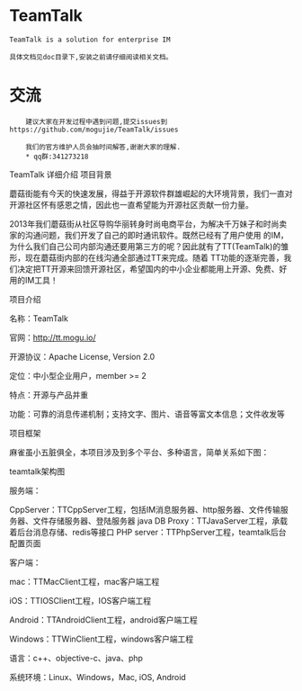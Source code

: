 # TeamTalk
	TeamTalk is a solution for enterprise IM
	
	具体文档见doc目录下,安装之前请仔细阅读相关文档。
	
# 交流
		建议大家在开发过程中遇到问题,提交issues到https://github.com/mogujie/TeamTalk/issues  
		
		我们的官方维护人员会抽时间解答,谢谢大家的理解.
		* qq群:341273218
TeamTalk 详细介绍
项目背景

蘑菇街能有今天的快速发展，得益于开源软件群雄崛起的大环境背景，我们一直对开源社区怀有感恩之情，因此也一直希望能为开源社区贡献一份力量。

2013年我们蘑菇街从社区导购华丽转身时尚电商平台，为解决千万妹子和时尚卖家的沟通问题，我们开发了自己的即时通讯软件。既然已经有了用户使用 的IM，为什么我们自己公司内部沟通还要用第三方的呢？因此就有了TT(TeamTalk)的雏形，现在蘑菇街内部的在线沟通全部通过TT来完成。随着 TT功能的逐渐完善，我们决定把TT开源来回馈开源社区，希望国内的中小企业都能用上开源、免费、好用的IM工具！



项目介绍

名称：TeamTalk

官网：http://tt.mogu.io/

开源协议：Apache License, Version 2.0

定位：中小型企业用户，member >= 2

特点：开源与产品并重

功能：可靠的消息传递机制；支持文字、图片、语音等富文本信息；文件收发等

项目框架

麻雀虽小五脏俱全，本项目涉及到多个平台、多种语言，简单关系如下图：

teamtalk架构图

服务端：

CppServer：TTCppServer工程，包括IM消息服务器、http服务器、文件传输服务器、文件存储服务器、登陆服务器 java DB Proxy：TTJavaServer工程，承载着后台消息存储、redis等接口 PHP server：TTPhpServer工程，teamtalk后台配置页面

客户端：

mac：TTMacClient工程，mac客户端工程

iOS：TTIOSClient工程，IOS客户端工程

Android：TTAndroidClient工程，android客户端工程

Windows：TTWinClient工程，windows客户端工程

语言：c++、objective-c、java、php

系统环境：Linux、Windows，Mac, iOS, Android
